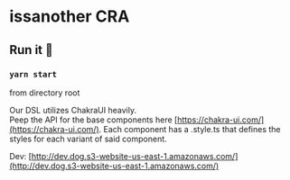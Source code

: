 # issanother CRA
## Run it 💨
### `yarn start`
from directory root

Our DSL utilizes ChakraUI heavily.\
Peep the API for the base components here [https://chakra-ui.com/](https://chakra-ui.com/).
Each component has a .style.ts that defines the styles for each variant of said component.

Dev:
[http://dev.dog.s3-website-us-east-1.amazonaws.com/](http://dev.dog.s3-website-us-east-1.amazonaws.com/)
